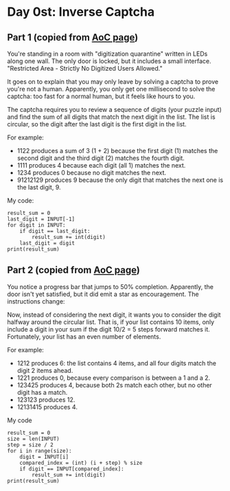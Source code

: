 # Day 0st: Inverse Captcha

Part 1 (copied from [AoC page](http://adventofcode.com/2017/day/1))
------
You're standing in a room with "digitization quarantine" written in LEDs along one wall. The only door is locked, but it includes a small interface. "Restricted Area - Strictly No Digitized Users Allowed."

It goes on to explain that you may only leave by solving a captcha to prove you're not a human. Apparently, you only get one millisecond to solve the captcha: too fast for a normal human, but it feels like hours to you.

The captcha requires you to review a sequence of digits (your puzzle input) and find the sum of all digits that match the next digit in the list. The list is circular, so the digit after the last digit is the first digit in the list.

For example:

 - 1122 produces a sum of 3 (1 + 2) because the first digit (1) matches the second digit and the third digit (2) matches the fourth digit.
 - 1111 produces 4 because each digit (all 1) matches the next.
 - 1234 produces 0 because no digit matches the next.
 - 91212129 produces 9 because the only digit that matches the next one is the last digit, 9.

My code:

    result_sum = 0
    last_digit = INPUT[-1]
    for digit in INPUT:
        if digit == last_digit:
            result_sum += int(digit)
        last_digit = digit
    print(result_sum)

Part 2 (copied from [AoC page](http://adventofcode.com/2017/day/1))
------
You notice a progress bar that jumps to 50% completion. Apparently, the door isn't yet satisfied, but it did emit a star as encouragement. The instructions change:

Now, instead of considering the next digit, it wants you to consider the digit halfway around the circular list. That is, if your list contains 10 items, only include a digit in your sum if the digit 10/2 = 5 steps forward matches it. Fortunately, your list has an even number of elements.

For example:

 - 1212 produces 6: the list contains 4 items, and all four digits match the digit 2 items ahead.
 - 1221 produces 0, because every comparison is between a 1 and a 2.
 - 123425 produces 4, because both 2s match each other, but no other digit has a match.
 - 123123 produces 12.
 - 12131415 produces 4.

My code

    result_sum = 0
    size = len(INPUT)
    step = size / 2
    for i in range(size):
        digit = INPUT[i]
        compared_index = (int) (i + step) % size
        if digit == INPUT[compared_index]:
            result_sum += int(digit)
    print(result_sum)
